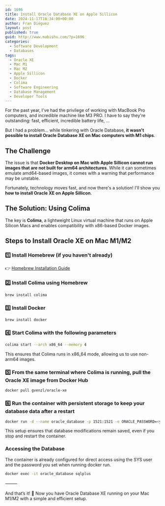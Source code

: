 ```yaml
---
id: 1696
title: Install Oracle Database XE on Apple Sillicon
date: 2024-11-17T18:34:00+00:00
author: Fran Diéguez
layout: post
published: true
guid: http://www.mabishu.com/?p=1696
categories:
  - Software Development
  - Databases
tags:
  - Oracle XE
  - Mac M1
  - Mac M2
  - Apple Sillicon
  - Docker
  - Colima
  - Software Engineering
  - Database Management
  - Developer Tools
---
```


For the past year, I've had the privilege of working with MacBook Pro computers, and incredible machine like M3 PRO. I have to say they're  outstanding: fast, efficient, incredible battery life, ...  

But I had a problem… while tinkering with Oracle Database, **it wasn't possible to install Oracle Database XE on Mac computers with M1 chips**.  

## The Challenge  
The issue is that **Docker Desktop on Mac with Apple Sillicon cannot run images that are not built for arm64 architectures**. While it can sometimes emulate amd64-based images, it comes with a warning that performance may be unstable.  

Fortunately, technology moves fast, and now there's a solution! I'll show you **how to install Oracle XE on Apple Sillicon**.  

## The Solution: Using Colima  

The key is **Colima**, a lightweight Linux virtual machine that runs on Apple Silicon Macs and enables compatibility with x86-based Docker images.  

## Steps to Install Oracle XE on Mac M1/M2  

### 1️⃣ Install **Homebrew** (if you haven't already)  
👉 [Homebrew Installation Guide](https://brew.sh/index_es)  

### 2️⃣ Install **Colima** using Homebrew  
```sh
brew install colima
```

### 3️⃣ Install Docker

```sh
brew install docker
```


### 4️⃣ Start Colima with the following parameters

```sh
colima start --arch x86_64 --memory 4
```

This ensures that Colima runs in x86_64 mode, allowing us to use non-arm64 images.


### 5️⃣ From the same terminal where Colima is running, pull the Oracle XE image from Docker Hub

```sh
docker pull gvenzl/oracle-xe
```

### 6️⃣ Run the container with persistent storage to keep your database data after a restart

```sh
docker run -d --name oracle_database -p 1521:1521 -e ORACLE_PASSWORD=<your_password> -v oracle-volume:/opt/oracle/oradata gvenzl/oracle-xe
```

This setup ensures that database modifications remain saved, even if you stop and restart the container.

### Accessing the Database

The container is already configured for direct access using the SYS user and the password you set when running docker run.

```sh
docker exec -it oracle_database sqlplus
```

⸻

And that’s it! 🚀 Now you have Oracle Database XE running on your Mac M1/M2 with a simple and efficient setup.